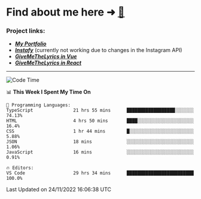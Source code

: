 # Find about me here ➜ [🧑](https://pauabella.dev)

### Project links:
- ***[My Portfolio](https://pauabella.dev)***
- ***[Instafy](https://instafy.me)*** (currently not working due to changes in the Instagram API)
- ***[GiveMeTheLyrics in Vue](https://lyrics.pauabella.dev)***
- ***[GiveMeTheLyrics in React](https://pauabella.dev/GiveMeTheLyrics)***

---
<!--START_SECTION:waka-->
![Code Time](http://img.shields.io/badge/Code%20Time-1%2C676%20hrs%2027%20mins-blue)

📊 **This Week I Spent My Time On** 

```text
💬 Programming Languages: 
TypeScript               21 hrs 55 mins      ██████████████████░░░░░░░   74.13% 
HTML                     4 hrs 50 mins       ████░░░░░░░░░░░░░░░░░░░░░   16.4% 
CSS                      1 hr 44 mins        █░░░░░░░░░░░░░░░░░░░░░░░░   5.88% 
JSON                     18 mins             ░░░░░░░░░░░░░░░░░░░░░░░░░   1.06% 
JavaScript               16 mins             ░░░░░░░░░░░░░░░░░░░░░░░░░   0.91%

🔥 Editors: 
VS Code                  29 hrs 34 mins      █████████████████████████   100.0%

```


 Last Updated on 24/11/2022 16:06:38 UTC
<!--END_SECTION:waka-->
